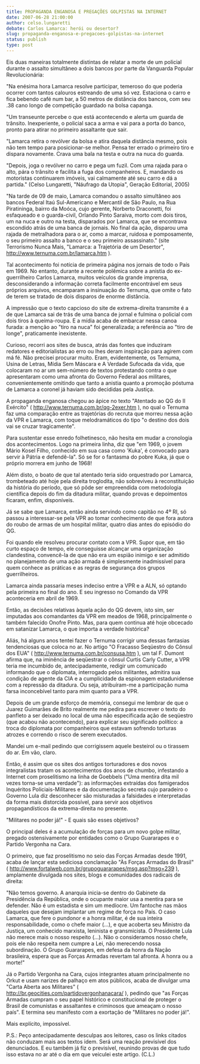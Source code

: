 ```yaml
---
title: PROPAGANDA ENGANOSA E PREGAÇÕES GOLPISTAS NA INTERNET
date: 2007-06-28 21:00:00
author: celso.lungaretti
debate: Carlos Lamarca: herói ou desertor?
slug: propaganda-enganosa-e-pregacoes-golpistas-na-internet
status: publish 
type: post
---
```


Eis duas maneiras totalmente distintas de relatar a morte de um policial durante o assalto simultâneo a dois bancos por parte da Vanguarda Popular Revolucionária:  

"Na enésima hora Lamarca resolve participar, temeroso do que poderia ocorrer com tantos calouros estreando de uma só vez. Estaciona o carro e fica bebendo café num bar, a 50 metros de distância dos bancos, com seu .38 cano longo de competição guardado na bolsa capanga.   

"Um transeunte percebe o que está acontecendo e alerta um guarda de trânsito. Inexperiente, o policial saca a arma e vai para a porta do banco, pronto para atirar no primeiro assaltante que sair.   

"Lamarca retira o revólver da bolsa e atira daquela distância mesmo, pois não tem tempo para posicionar-se melhor. Pensa ter errado o primeiro tiro e dispara novamente. Crava uma bala na testa e outra na nuca do guarda.   

"Depois, joga o revólver no carro e pega um fuzil. Com uma rajada para o alto, pára o trânsito e facilita a fuga dos companheiros. E, mandando os motoristas continuarem imóveis, vai calmamente até seu carro e dá a partida." (Celso Lungaretti, "Náufrago da Utopia", Geração Editorial, 2005)  

"Na tarde de 09 de maio, Lamarca comandou o assalto simultâneo aos bancos Federal Itaú Sul-Americano e Mercantil de São Paulo, na Rua Piratininga, bairro da Moóca, cujo gerente, Norberto Draconetti, foi esfaqueado e o guarda-civil, Orlando Pinto Saraiva, morto com dois tiros, um na nuca e outro na testa, disparados por Lamarca, que se encontrava escondido atrás de uma banca de jornais. No final da ação, disparou uma rajada de metralhadora para o ar, como a marcar, ruidosa e pomposamente, o seu primeiro assalto a banco e o seu primeiro assassinato." (site Terrorismo Nunca Mais, "Lamarca: a Trajetória de um Desertor", http://www.ternuma.com.br/lamarca.htm ).  

Tal acontecimento foi notícia de primeira página nos jornais de todo o País em 1969. No entanto, durante a recente polêmica sobre a anistia do ex-guerrilheiro Carlos Lamarca, muitos veículos da grande imprensa, desconsiderando a informação correta facilmente encontrável em seus próprios arquivos, encamparam a insinuação do Ternuma, que omite o fato de terem se tratado de dois disparos de enorme distância.   

A impressão que o texto capcioso do site de extrema-direita transmite é a de que Lamarca sai de trás de uma banca de jornal e fulmina o policial com dois tiros à queima-roupa. E a mídia acaba de embarcar nessa canoa furada: a menção ao "tiro na nuca" foi generalizada; a referência ao "tiro de longe", praticamente inexistente.  

Curioso, recorri aos sites de busca, atrás das fontes que induziram redatores e editorialistas ao erro ou lhes deram inspiração para agirem com má fé. Não precisei procurar muito. Eram, evidentemente, os Ternuma, Usina de Letras, Mídia Sem Máscara e A Verdade Sufocada da vida, que colocaram no ar um sem-número de textos protestando contra o que apresentaram como uma afronta do Governo Federal aos militares, convenientemente omitindo que tanto a anistia quanto a promoção póstuma de Lamarca a coronel já haviam sido decididas pela Justiça.   

A propaganda enganosa chegou ao ápice no texto "Atentado ao QG do II Exército" ( http://www.ternuma.com.br/qg-2exer.htm ), no qual o Ternuma faz uma comparação entre as trajetórias do recruta que morreu nessa ação da VPR e Lamarca, com toque melodramáticos do tipo "o destino dos dois vai se cruzar tragicamente".  

Para sustentar esse enredo folhetinesco, não hesita em mudar a cronologia dos acontecimentos. Logo na primeira linha, diz que "em 1969, o jovem Mário Kosel Filho, conhecido em sua casa como 'Kuka', é convocado para servir à Pátria e defendê-la". Só se for o fantasma do pobre Kuka, já que o próprio morrera em junho de 1968!  

Além disto, o boato de que tal atentado teria sido orquestrado por Lamarca, trombeteado até hoje pela direita troglodita, não sobreviveu à reconstituição da história do período, que só pôde ser empreendida com metodologia científica depois do fim da ditadura militar, quando provas e depoimentos ficaram, enfim, disponíveis.   

Já se sabe que Lamarca, então ainda servindo como capitão no 4º RI, só passou a interessar-se pela VPR ao tomar conhecimento de que fora autora do roubo de armas de um hospital militar, quatro dias antes do episódio do QG.  

Foi quando ele resolveu procurar contato com a VPR. Supor que, em tão curto espaço de tempo, ele conseguisse alcançar uma organização clandestina, convencê-la de que não era um espião inimigo e ser admitido no planejamento de uma ação armada é simplesmente inadmissível para quem conhece as práticas e as regras de segurança dos grupos guerrilheiros.   

Lamarca ainda passaria meses indeciso entre a VPR e a ALN, só optando pela primeira no final do ano. E seu ingresso no Comando da VPR aconteceria em abril de 1969.   

Então, as decisões relativas àquela ação do QG devem, isto sim, ser imputadas aos comandantes da VPR em meados de 1968, principalmente o também falecido Onofre Pinto. Mas, para quem continua até hoje obcecado em satanizar Lamarca, o que importa a verdade histórica?  

Aliás, há alguns anos tentei fazer o Ternuma corrigir uma dessas fantasias tendenciosas que coloca no ar. No artigo "O Fracasso Seqüestro do Cônsul dos EUA" ( http://www.ternuma.com.br/consusa.htm ), um tal F. Dumont afirma que, na iminência de seqüestrar o cônsul Curtis Carly Cutter, a VPR teria me incumbido de, antecipadamente, redigir um comunicado informando que o diplomata, interrogado pelos militantes, admitira sua condição de agente da CIA e a cumplicidade da espionagem estadunidense com a repressão da ditadura. Ou seja, atribuíram-me a participação numa farsa inconcebível tanto para mim quanto para a VPR.   

Depois de um grande esforço de memória, consegui me lembrar de que o Juarez Guimarães de Brito realmente me pedira para escrever o texto do panfleto a ser deixado no local de uma não especificada ação de seqüestro (que acabou não acontecendo), para explicar seu significado político: a troca do diplomata por companheiros que estavam sofrendo torturas atrozes e correndo o risco de serem executados.   

Mandei um e-mail pedindo que corrigissem aquele besteirol ou o tirassem do ar. Em vão, claro.  

Então, é assim que os sites dos antigos torturadores e dos novos integralistas tratam os acontecimentos dos anos de chumbo, infestando a Internet com proselitismo na linha de Goebbels ("Uma mentira dita mil vezes torna-se uma verdade"): as informações extraídas dos famigerados Inquéritos Policiais-Militares e da documentação secreta cujo paradeiro o Governo Lula diz desconhecer são misturadas a falsidades e interpretadas da forma mais distorcida possível, para servir aos objetivos propagandísticos da extrema-direita no presente.   

"Militares no poder já!" - E quais são esses objetivos?  

O principal deles é a acumulação de forças para um novo golpe militar, pregado ostensivamente por entidades como o Grupo Guararapes e o Partido Vergonha na Cara.  

O primeiro, que faz proselitismo no seio das Forças Armadas desde 1991, acaba de lançar esta sediciosa conclamação "Às Forças Armadas do Brasil" ( http://www.fortalweb.com.br/grupoguararapes/msg.asp?msg=239 ), amplamente divulgada nos sites, blogs e comunidades dos radicais de direita:  

"Não temos governo. A anarquia inicia-se dentro do Gabinete da Presidência da República, onde o ocupante maior usa a mentira para se defender. Não é um estadista e sim um medíocre. Um fantoche nas mãos daqueles que desejam implantar um regime de força no País. O caso Lamarca, que fere o pundonor e a honra militar, é de sua inteira responsabilidade, como o chefe maior (...), e que acoberta seu Ministro da Justiça, um conhecido marxista, leninista e gransmicista. O Presidente Lula não merece mais o nosso respeito (...). Não o consideramos nosso chefe, pois ele não respeita nem cumpre a Lei, não merecendo nossa subordinação. O Grupo Guararapes, em defesa da honra da Nação brasileira, espera que as Forças Armadas revertam tal afronta. A honra ou a morte!"   

Já o Partido Vergonha na Cara, cujos integrantes atuam principalmente no Orkut e usam narizes de palhaço em atos públicos, acaba de divulgar uma "Carta Aberta aos Militares" ( http://br.geocities.com/partidovergonhanacara/ ), pedindo que "as Forças Armadas cumpram o seu papel histórico e constitucional de proteger o Brasil de comunistas e assaltantes e criminosos que ameaçam o nosso país". E termina seu manifesto com a exortação de "Militares no poder já!".  

Mais explícito, impossível.  

P.S.: Peço antecipadamente desculpas aos leitores, caso os links citados não conduzam mais aos textos idem. Será uma reação previsível dos denunciados. E eu também já fiz o previsível, reunindo provas de que tudo isso estava no ar até o dia em que veiculei este artigo. (C.L.)
